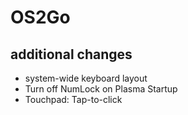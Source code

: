 # OS2Go

## additional changes
- system-wide keyboard layout
- Turn off NumLock on Plasma Startup
- Touchpad: Tap-to-click

